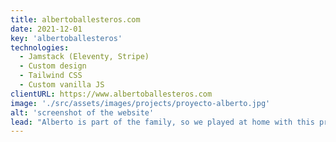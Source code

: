 ```yaml
---
title: albertoballesteros.com
date: 2021-12-01
key: 'albertoballesteros'
technologies:
  - Jamstack (Eleventy, Stripe)
  - Custom design
  - Tailwind CSS
  - Custom vanilla JS
clientURL: https://www.albertoballesteros.com
image: './src/assets/images/projects/proyecto-alberto.jpg'
alt: 'screenshot of the website'
lead: "Alberto is part of the family, so we played at home with this project. The website, created with the Jamstack method (Eleventy, Netlify, Stripe), had to represent the dynamism, strength and electricity of the singer-songwriter's new album. The website has a shop to sell records and other merchandising products. In addition to the website, we are responsible for the design and photography of the image of the new album."
---
```


